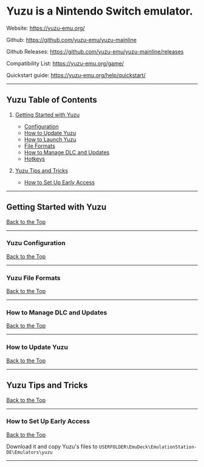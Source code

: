 # Yuzu is a Nintendo Switch emulator.

Website: https://yuzu-emu.org/

Github: https://github.com/yuzu-emu/yuzu-mainline

Github Releases: https://github.com/yuzu-emu/yuzu-mainline/releases

Compatibility List: https://yuzu-emu.org/game/

Quickstart guide: https://yuzu-emu.org/help/quickstart/

***


## Yuzu Table of Contents

1. [Getting Started with Yuzu](#getting-started-with-yuzu)
    - [Configuration](#yuzu-configuration)
    - [How to Update Yuzu](#how-to-update-yuzu)
    - [How to Launch Yuzu](#how-to-launch-yuzu)
    - [File Formats](#yuzu-file-formats)
    - [How to Manage DLC and Updates](#how-to-manage-dlc-and-updates)
    - [Hotkeys](../../controls-and-hotkeys/windows/hotkeys.md#yuzu-switch)

2. [Yuzu Tips and Tricks](#yuzu-tips-and-tricks)
    - [How to Set Up Early Access](#how-to-set-up-early-access)

***

## Getting Started with Yuzu
[Back to the Top](#yuzu-table-of-contents)

***

### Yuzu Configuration
[Back to the Top](#yuzu-table-of-contents)

***

### Yuzu File Formats
[Back to the Top](#yuzu-table-of-contents)

***

### How to Manage DLC and Updates
[Back to the Top](#yuzu-table-of-contents)

*** 

### How to Update Yuzu
[Back to the Top](#yuzu-table-of-contents)

***

## Yuzu Tips and Tricks
[Back to the Top](#yuzu-table-of-contents)

***

### How to Set Up Early Access
[Back to the Top](#yuzu-table-of-contents)

Download it and copy Yuzu's files to `USERFOLDER\EmuDeck\EmulationStation-DE\Emulators\yuzu`

*** 

